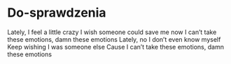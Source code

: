 # Do-sprawdzenia
Lately, I feel a little crazy
I wish someone could save me now
I can’t take these emotions, damn these emotions
Lately, no I don’t even know myself
Keep wishing I was someone else
Cause I can’t take these emotions, damn these emotions
